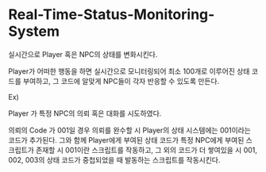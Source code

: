 # Real-Time-Status-Monitoring-System

실시간으로 Player 혹은 NPC의 상태를 변화시킨다.

Player가 어떠한 행동을 하면 실시간으로 모니터링되어 최소 100개로 이루어진 상태 코드를 부여하고, 그 코드에 알맞게 NPC들이 각자 반응할 수 있도록 만든다.

Ex)

Player 가 특정 NPC의 의뢰 혹은 대화를 시도하였다. 

의뢰의 Code 가 001일 경우 의뢰를 완수할 시 Player의 상태 시스템에는 001이라는 코드가 추가된다. 그와 함께 Player에게 부여된 상태 코드가 특정 NPC에게 부여된 스크립트가 존재할 시 001이란 스크립트를 작동하고, 그 외의 코드가 더 쌓여있을 시 001, 002, 003의 상태 코드가 중첩되었을 때 발동하는 스크립트를 작동시킨다.